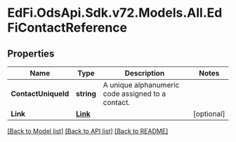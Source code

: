 # EdFi.OdsApi.Sdk.v72.Models.All.EdFiContactReference

## Properties

Name | Type | Description | Notes
------------ | ------------- | ------------- | -------------
**ContactUniqueId** | **string** | A unique alphanumeric code assigned to a contact. | 
**Link** | [**Link**](Link.md) |  | [optional] 

[[Back to Model list]](../../README.md#documentation-for-models) [[Back to API list]](../../README.md#documentation-for-api-endpoints) [[Back to README]](../../README.md)

